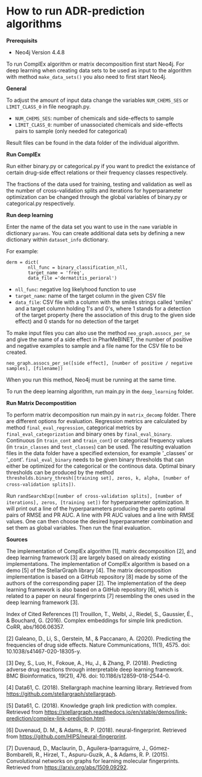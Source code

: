 # How to run ADR-prediction algorithms


**Prerequisits**

* Neo4j Version 4.4.8

To run ComplEx algorithm or matrix decomposition first start Neo4j. For deep learning when creating data sets to be used as input to the algorithm with method `make_data_sets()` you also need to first start Neo4j.


**General**

To adjust the amount of input data change the variables `NUM_CHEMS_SES` or `LIMIT_CLASS_0` in file neograph.py.
 - `NUM_CHEMS_SES`: number of chemicals and side-effects to sample
  - `LIMIT_CLASS_0`: number of unassociated chemicals and side-effects
   pairs to sample (only needed for categorical)

Result files can be found in the data folder of the individual algorithm.


**Run ComplEx**

Run either binary.py or categorical.py if you want to predict the existance of certain drug-side effect relations or their frequency classes respectively.

The fractions of the data used for training, testing and validation as well as the number of cross-validation splits and iterations for hyperparameter optimization can be changed through the global variables of binary.py or categorical.py respectively.


**Run deep learning**

Enter the name of the data set you want to use in the `name` variable in dictionary `params`.
You can create additional data sets by defining a new dictionary within `dataset_info` dictionary.

For example:

    derm = dict(  
            nll_func = binary_classification_nll,  
            target_name = 'freq', 
            data_file ='dermatitis_perioral')

 - `nll_func`: negative log likelyhood  function to use 
 - `target_name`: name of the target column in the given CSV file 
 - `data_file`: CSV file with a column with the smiles strings called 'smiles' and a target
   column holding 1's and 0's, where 1 stands for a detection of the
   target property (here the association of this drug to the given side
   effect) and 0 stands for no detection of the target

To make input files you can also use the method `neo_graph.assocs_per_se` and give the name of a side effect in PharMeBINET, the number of positive and negative examples to sample and a file name for the CSV file to be created.

    neo_graph.assocs_per_se([side effect], [number of positive / negative samples], [filename])

When you run this method, Neo4j must be running at the same time.

To run the deep learning algorithm, run main.py in the `deep_learning` folder.


**Run Matrix Decompostition**

To perform matrix decomposition run main.py in `matrix_decomp` folder.
There are different options for evaluation. Regression metrics are calculated by method `final_eval_regression`, categorical metrics by `final_eval_categorization` and binary ones by `final_eval_binary`.
Continuous (in `train_cont` and `train_cont`) or categorical frequency values (in `train_classes` and `test_classes`) can be used. The resulting evaluation files in the data folder have a specified extension, for example  '_classes' or '_cont'. `final_eval_binary` needs to be given binary thresholds that can either be optimized for the categorical or the continous data. Optimal binary thresholds can be produced by the method `thresholds.binary_thresh([training set], zeros, k, alpha, [number of cross-validation splits])`.  

Run `randSearchExp([number of cross-validation splits], [number of iterations], zeros, [training set])` for hyperparameter optimization. It will print out a line of the hyperparameters producing the pareto optimal pairs of RMSE and PR AUC. A line with PR AUC values and a line with RMSE values. One can then choose the desired hyperparameter combination and set them as global variables. Then run the final evaluation.


**Sources**

The implementation of ComplEx algorithm [1], matrix decomposition [2], and deep learning framework [3] are largely based on already existing implementations. The implementation of ComplEx algorithm is based on a demo [5] of the StellarGraph library [4]. The matrix decomposition implementation is based on a GitHub repository [8] made by some of the authors of the corresponding paper [2]. The implementation of the deep learning framework is also based on a GitHub repository [6], which is related to a paper on neural fingerprints [7] resembling the ones used in the deep learning framework [3].

Index of Cited References
[1] Trouillon, T., Welbl, J., Riedel, S., Gaussier, É., & Bouchard, G. (2016). Complex embeddings for simple link prediction. CoRR, abs/1606.06357.

[2] Galeano, D., Li, S., Gerstein, M., & Paccanaro, A. (2020). Predicting the frequencies of drug side effects. Nature Communications, 11(1), 4575. doi: 10.1038/s41467-020-18305-y.

[3] Dey, S., Luo, H., Fokoue, A., Hu, J., & Zhang, P. (2018). Predicting adverse drug reactions through interpretable deep learning framework. BMC Bioinformatics, 19(21), 476. doi: 10.1186/s12859-018-2544-0.

[4] Data61, C. (2018). Stellargraph machine learning library. Retrieved from https://github.com/stellargraph/stellargraph.

[5] Data61, C. (2018). Knowledge graph link prediction with complex. Retrieved from https://stellargraph.readthedocs.io/en/stable/demos/link-prediction/complex-link-prediction.html.

[6] Duvenaud, D. M., & Adams, R. P. (2018). neural-fingerprint. Retrieved from https://github.com/HIPS/neural-fingerprint.

[7] Duvenaud, D., Maclaurin, D., Aguilera-Iparraguirre, J., Gómez-Bombarelli, R., Hirzel, T., Aspuru-Guzik, A., & Adams, R. P. (2015). Convolutional networks on graphs for learning molecular fingerprints. Retrieved from https://arxiv.org/abs/1509.09292.
